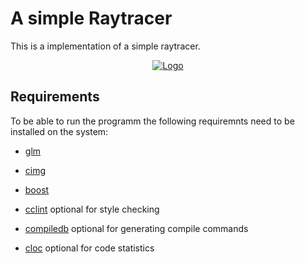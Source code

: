 # A simple Raytracer

This is a implementation of a simple raytracer.
<div align="center">
  <a href="https://github.com/github_username/repo_name">
    <img src="images/bistro.png" alt="Logo">
  </a>
</div>

## Requirements
To be able to run the programm the following requiremnts need to be installed on
the system:

- [glm](https://glm.g-truc.net/0.9.9/)
- [cimg](https://cimg.eu/)
- [boost](https://www.boost.org/doc/libs/1_31_0/libs/lambda/doc/lambda_docs_as_one_file.html)

- [cclint](https://github.com/ollix/cclint) optional for style checking
- [compiledb](https://pypi.org/project/compiledb/) optional for generating compile commands
- [cloc](https://github.com/AlDanial/cloc) optional for code statistics
